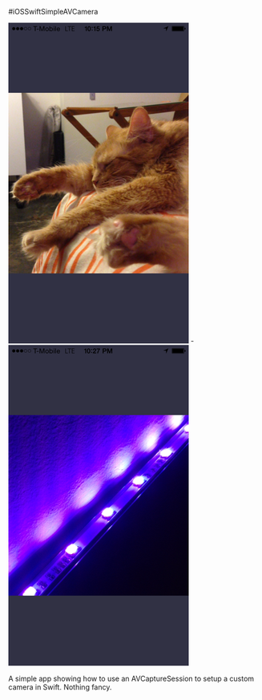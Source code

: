 #iOSSwiftSimpleAVCamera

![Example](example.png) - ![Example](example2.png)

A simple app showing how to use an AVCaptureSession to setup a custom camera in Swift. Nothing fancy.
